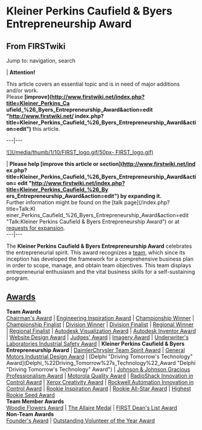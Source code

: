 # Kleiner Perkins Caufield & Byers Entrepreneurship Award

## From FIRSTwiki

Jump to: navigation, search

| **Attention!**

This article covers an essential topic and is in need of major additions and/or work.<br>
Please **[improve](http://www.firstwiki.net/index.php?title=Kleiner_Perkins_Ca
ufield_%26_Byers_Entrepreneurship_Award&action=edit "http://www.firstwiki.net/
index.php?title=Kleiner_Perkins_Caufield_%26_Byers_Entrepreneurship_Award&acti
on=edit")** this article.

---|---

[![](/media/thumb/1/10/FIRST_logo.gif/50px-
FIRST_logo.gif)](Image:FIRST_logo.gif)

| **Please help [improve this article or section](http://www.firstwiki.net/ind
ex.php?title=Kleiner_Perkins_Caufield_%26_Byers_Entrepreneurship_Award&action=
edit "http://www.firstwiki.net/index.php?title=Kleiner_Perkins_Caufield_%26_By
ers_Entrepreneurship_Award&action=edit") by expanding it.**<br>
Further information might be found on the [talk page](/index.php?title=Talk:Kl
einer_Perkins_Caufield_%26_Byers_Entrepreneurship_Award&action=edit "Talk:Kleiner Perkins Caufield & Byers Entrepreneurship Award") or at [requests for expansion](FIRSTwiki:Requests_for_expansion "FIRSTwiki:Requests for expansion").<br>
---|---

The **Kleiner Perkins Caufield & Byers Entrepreneurship Award** celebrates the entrepreneurial spirit. This award recognizes a [team](team), which since its inception has developed the framework for a comprehensive business plan in order to scope, manage, and obtain team objectives. This team displays entrepreneurial enthusiasm and the vital business skills for a self-sustaining program.

## [Awards](Awards "Awards")

**Team Awards**<br>
[Chairman's Award](Chairman%27s_Award "Chairman's Award") | [Engineering Inspiration Award](Engineering_Inspiration_Award "Engineering Inspiration Award") | [Championship Winner](Championship_Winner "Championship Winner") | [Championship Finalist](Championship_Finalist "Championship Finalist") | [Division Winner](Division_Winner "Division Winner") | [Division Finalist](Division_Finalist "Division Finalist") | [Regional Winner](Regional_Winner "Regional Winner") | [Regional Finalist](Regional_Finalist "Regional Finalist") | [Autodesk Visualization Award](Autodesk_Visualization_Award "Autodesk
Visualization Award") | [Autodesk Inventor Award](Autodesk_Inventor_Award "Autodesk Inventor Award") | [Website Design Award](Website_Design_Award "Website Design Award") | [Judges' Award](Judges%27_Award "Judges' Award") | [Imagery Award](Imagery_Award "Imagery Award") | [Underwriter's Laboratories Industrial Safety Award](Underwriter%27s_Laboratories_Industrial_Safety_Award "Underwriter's Laboratories Industrial Safety Award") | **Kleiner Perkins Caufield & Byers Entrepreneurship Award** | [DaimlerChrysler Team Spirit Award](DaimlerChrysler_Team_Spirit_Award "DaimlerChrysler Team
Spirit Award") | [General Motors Industrial Design Award](General_Motors_Industrial_Design_Award "General Motors
Industrial Design Award") | [Delphi "Driving Tomorrow's Technology" Award](Delphi_%22Driving_Tomorrow%27s_Technology%22_Award "Delphi
"Driving Tomorrow's Technology" Award") | [Johnson & Johnson Gracious Professionalism Award](Johnson_%26_Johnson_Gracious_Professionalism_Award "Johnson
& Johnson Gracious Professionalism Award") | [Motorola Quality Award](Motorola_Quality_Award "Motorola Quality Award") | [RadioShack Innovation in Control Award](RadioShack_Innovation_in_Control_Award "RadioShack
Innovation in Control Award") | [Xerox Creativity Award](Xerox_Creativity_Award "Xerox Creativity Award") | [Rockwell Automation Innovation in Control Award](Rockwell_Automation_Innovation_in_Control_Award "Rockwell
Automation Innovation in Control Award") | [Rookie Inspiration Award](Rookie_Inspiration_Award "Rookie Inspiration Award") | [Rookie All-Star Award](Rookie_All-Star_Award "Rookie All-Star
Award") | [Highest Rookie Seed Award](Highest_Rookie_Seed_Award "Highest Rookie Seed Award")<br>
**Team Member Awards**<br>
[Woodie Flowers Award](Woodie_Flowers_Award "Woodie Flowers Award") | [The Allaire Medal](The_Allaire_Medal "The Allaire Medal") | [FIRST Dean's List Award](FIRST_Dean%27s_List_Award "FIRST Dean's
List Award")<br>
**Non-Team Awards**<br>
[Founder's Award](Founder%27s_Award "Founder's Award") | [Outstanding Volunteer of the Year Award](Outstanding_Volunteer_of_the_Year_Award "Outstanding
Volunteer of the Year Award")
